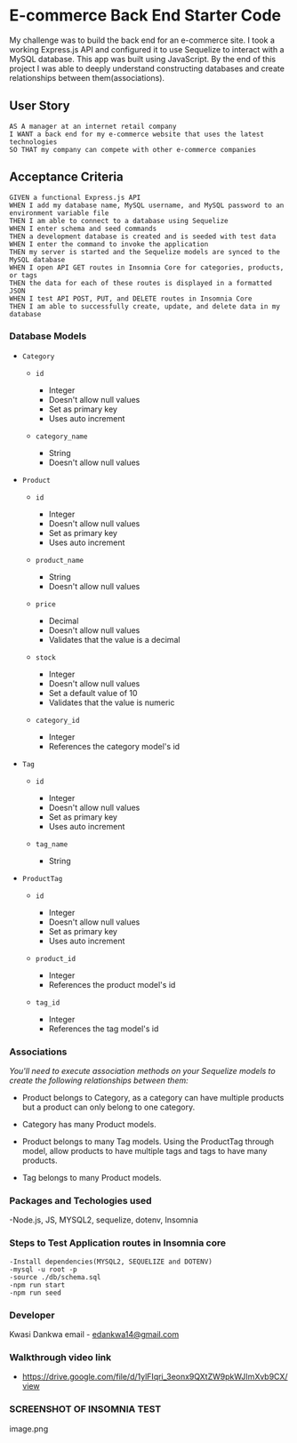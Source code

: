 # E-commerce Back End Starter Code
My challenge was to build the back end for an e-commerce site. I  took a working Express.js API and configured it to use Sequelize to interact with a MySQL database. This app was built using JavaScript. By the end of this project I was able to deeply understand constructing databases and create relationships between them(associations).

## User Story
```
AS A manager at an internet retail company
I WANT a back end for my e-commerce website that uses the latest technologies
SO THAT my company can compete with other e-commerce companies
```
## Acceptance Criteria
```
GIVEN a functional Express.js API
WHEN I add my database name, MySQL username, and MySQL password to an environment variable file
THEN I am able to connect to a database using Sequelize
WHEN I enter schema and seed commands
THEN a development database is created and is seeded with test data
WHEN I enter the command to invoke the application
THEN my server is started and the Sequelize models are synced to the MySQL database
WHEN I open API GET routes in Insomnia Core for categories, products, or tags
THEN the data for each of these routes is displayed in a formatted JSON
WHEN I test API POST, PUT, and DELETE routes in Insomnia Core
THEN I am able to successfully create, update, and delete data in my database
```
### Database Models

- `Category`

    - `id`
        - Integer
        - Doesn't allow null values
        - Set as primary key
        - Uses auto increment

    - `category_name`
        - String
        - Doesn't allow null values

- `Product`

    - `id`
        - Integer
        - Doesn't allow null values
        - Set as primary key
        - Uses auto increment

    - `product_name`
        - String
        - Doesn't allow null values

    - `price`
        - Decimal
        - Doesn't allow null values
        - Validates that the value is a decimal

    - `stock`
        - Integer
        - Doesn't allow null values
        - Set a default value of 10
        - Validates that the value is numeric

    - `category_id`
        - Integer
        - References the category model's id

- `Tag`

    - `id`
        - Integer
        - Doesn't allow null values
        - Set as primary key
        - Uses auto increment

    - `tag_name`
        - String

- `ProductTag`

    - `id`
        - Integer
        - Doesn't allow null values
        - Set as primary key
        - Uses auto increment

    - `product_id`
        - Integer
        - References the product model's id

    - `tag_id`
        - Integer
        - References the tag model's id

### Associations

*You'll need to execute association methods on your Sequelize models to create the following relationships between them:*

- Product belongs to Category, as a category can have multiple products but a product can only belong to one category.

- Category has many Product models.

- Product belongs to many Tag models. Using the ProductTag through model, allow products to have multiple tags and tags to have many products.

- Tag belongs to many Product models.

### Packages and Techologies used
-Node.js, JS, MYSQL2, sequelize, dotenv, Insomnia

### Steps to Test Application routes in Insomnia core
```
-Install dependencies(MYSQL2, SEQUELIZE and DOTENV)
-mysql -u root -p
-source ./db/schema.sql
-npm run start
-npm run seed
```

### Developer
Kwasi Dankwa
email - edankwa14@gmail.com

### Walkthrough video link
- https://drive.google.com/file/d/1ylFIqri_3eonx9QXtZW9pkWJImXvb9CX/view

### SCREENSHOT OF INSOMNIA TEST
image.png